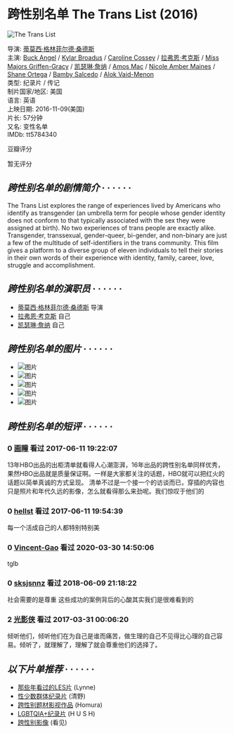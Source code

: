 # 跨性别名单 The Trans List (2016)

![The Trans List](https://img9.doubanio.com/view/photo/s_ratio_poster/public/p2402792596.webp)

导演: [蒂莫西·格林菲尔德·桑德斯](https://www.douban.com/personage/27513677/)  
主演: [Buck Angel](/subject_search?search_text=Buck%20Angel) / [Kylar Broadus](/subject_search?search_text=Kylar%20Broadus) / [Caroline Cossey](/subject_search?search_text=Caroline%20Cossey) / [拉弗恩·考克斯](https://www.douban.com/personage/27497728/) / [Miss Majors Griffen-Gracy](/subject_search?search_text=Miss%20Majors%20Griffen-Gracy) / [凯瑟琳·詹纳](https://www.douban.com/personage/27317977/) / [Amos Mac](/subject_search?search_text=Amos%20Mac) / [Nicole Amber Maines](/subject_search?search_text=Nicole%20Amber%20Maines) / [Shane Ortega](/subject_search?search_text=Shane%20Ortega) / [Bamby Salcedo](/subject_search?search_text=Bamby%20Salcedo) / [Alok Vaid-Menon](/subject_search?search_text=Alok%20Vaid-Menon)  
类型: 纪录片 / 传记  
制片国家/地区: 美国  
语言: 英语  
上映日期: 2016-11-09(美国)  
片长: 57分钟  
又名: 变性名单  
IMDb: tt5784340

豆瓣评分

暂无评分

## _跨性别名单的剧情简介_ · · · · · ·

The Trans List explores the range of experiences lived by Americans who identify as transgender (an umbrella term for people whose gender identity does not conform to that typically associated with the sex they were assigned at birth). No two experiences of trans people are exactly alike. Transgender, transsexual, gender-queer, bi-gender, and non-binary are just a few of the multitude of self-identifiers in the trans community. This film gives a platform to a diverse group of eleven individuals to tell their stories in their own words of their experience with identity, family, career, love, struggle and accomplishment.

## _跨性别名单的演职员_ · · · · · · 

- [蒂莫西·格林菲尔德·桑德斯](https://www.douban.com/personage/27513677/ "蒂莫西·格林菲尔德·桑德斯 Timothy Greenfield-Sanders") 导演  
- [拉弗恩·考克斯](https://www.douban.com/personage/27497728/ "拉弗恩·考克斯 Laverne Cox") 自己  
- [凯瑟琳·詹纳](https://www.douban.com/personage/27317977/ "凯瑟琳·詹纳 Caitlyn Jenner") 自己  

## _跨性别名单的图片_ · · · · · · 

- ![图片](https://img3.doubanio.com/view/photo/sqxs/public/p2913309517.webp)
- ![图片](https://img9.doubanio.com/view/photo/sqxs/public/p2913309516.webp)
- ![图片](https://img9.doubanio.com/view/photo/sqxs/public/p2913309496.webp)
- ![图片](https://img9.doubanio.com/view/photo/sqxs/public/p2913309494.webp)
- ![图片](https://img3.doubanio.com/view/photo/sqxs/public/p2913309493.webp)

## _跨性别名单的短评_ · · · · · · 

### 0 [画瞳](https://www.douban.com/people/40027917/) 看过 2017-06-11 19:22:07

13年HBO出品的出柜清单就看得人心潮澎湃，16年出品的跨性别名单同样优秀，果然HBO出品就是质量保证啊。一样是大家都关注的话题，HBO就可以把红火的话题以简单真诚的方式呈现。 清单不过是一个接一个的访谈而已，穿插的内容也只是照片和年代久远的影像，怎么就看得那么来劲呢。我们惊叹于他们的

### 0 [hellst](https://www.douban.com/people/52146626/) 看过 2017-06-11 19:54:39

每一个活成自己的人都特别特别美

### 0 [Vincent-Gao](https://www.douban.com/people/gao0510xuan/) 看过 2020-03-30 14:50:06

tglb

### 0 [sksjsnnz](https://www.douban.com/people/140211493/) 看过 2018-06-09 21:18:22

社会需要的是尊重 这些成功的案例背后的心酸其实我们是很难看到的

### 2 [光影侠](https://www.douban.com/people/guangyingxia/) 看过 2017-03-31 00:06:20

倾听他们，倾听他们在为自己是谁而痛苦，做生理的自己不见得比心理的自己容易。倾听了，就理解了，理解了就会尊重他们的选择了。

## _以下片单推荐_ · · · · · · 

- [那些年看过的LES片](https://www.douban.com/doulist/119530122/) (Lynne)  
- [性少数群体纪录片](https://www.douban.com/doulist/149908241/) (清野)  
- [跨性别题材影视作品](https://www.douban.com/doulist/138047360/) (Homura)  
- [LGBTQIA+纪录片](https://www.douban.com/doulist/136424687/) (H U S H)  
- [跨性别影像](https://www.douban.com/doulist/135955913/) (看见)  
